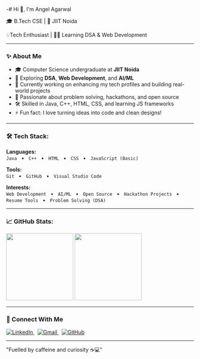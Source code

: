 -# Hi 👋, I'm Angel Agarwal

<p>🎓 B.Tech CSE | 📍 JIIT Noida</p>
<p>💡Tech Enthusiast | 👨‍💻 Learning DSA & Web Development</p>

---

### ✨ About Me
- 🎓 Computer Science undergraduate at **JIIT Noida**
- 🧠 Exploring **DSA**, **Web Development**, and **AI/ML**
- 🔧 Currently working on enhancing my tech profiles and building real-world projects
- 📌 Passionate about problem solving, hackathons, and open source
- 🛠️ Skilled in Java, C++, HTML, CSS, and learning JS frameworks
- ⚡ Fun fact: I love turning ideas into code and clean designs!
    
---

### 🛠️ Tech Stack:
**Languages:**  
`Java` &nbsp;&nbsp;•&nbsp;&nbsp; `C++` &nbsp;&nbsp;•&nbsp;&nbsp; `HTML` &nbsp;&nbsp;•&nbsp;&nbsp; `CSS` &nbsp;&nbsp;•&nbsp;&nbsp; `JavaScript (Basic)`

**Tools:**  
`Git` &nbsp;&nbsp;•&nbsp;&nbsp; `GitHub` &nbsp;&nbsp;•&nbsp;&nbsp; `Visual Studio Code`

**Interests:**  
`Web Development` &nbsp;&nbsp;•&nbsp;&nbsp; `AI/ML` &nbsp;&nbsp;•&nbsp;&nbsp; `Open Source` &nbsp;&nbsp;•&nbsp;&nbsp; `Hackathon Projects` &nbsp;&nbsp;•&nbsp;&nbsp; `Resume Tools` &nbsp;&nbsp;•&nbsp;&nbsp; `Problem Solving (DSA)`


---

### 📈 GitHub Stats:
<p align="left">
  <img src="https://github-readme-stats.vercel.app/api?username=angelagarwal2&show_icons=true&theme=gruvbox" height="180" />
  <img src="https://github-readme-streak-stats.herokuapp.com/?user=angelagarwal2&theme=gruvbox" height="180"/>
</p>

---

### 💬 Connect With Me
<p>
  <a href="https://www.linkedin.com/in/angel-agarwal-97794432a/" target="_blank">
    <img alt="LinkedIn" src="https://img.shields.io/badge/LinkedIn-0077B5.svg?&style=for-the-badge&logo=linkedin&logoColor=white" />
  </a>
  &nbsp;
  <a href="mailto:angel.agarwal28feb@gmail.com" target="_blank">
    <img alt="Gmail" src="https://img.shields.io/badge/Gmail-D14836.svg?&style=for-the-badge&logo=gmail&logoColor=white" />
  </a>
  &nbsp;
  <a href="https://github.com/angelagarwal2" target="_blank">
    <img alt="GitHub" src="https://img.shields.io/badge/GitHub-181717.svg?&style=for-the-badge&logo=github&logoColor=white" />
  </a>
</p>

---

<p>
"Fuelled by caffeine and curiosity ☕💻"
</p>
